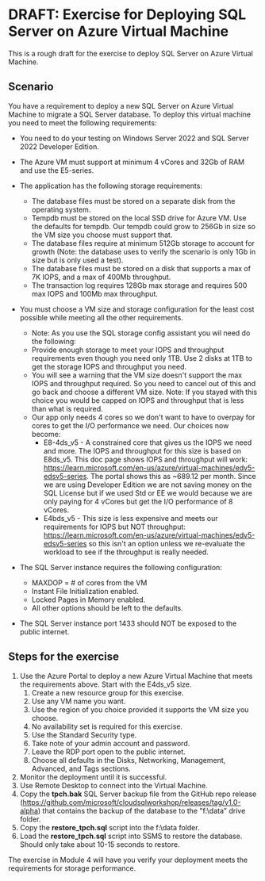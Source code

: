 # DRAFT: Exercise for Deploying SQL Server on Azure Virtual Machine

This is a rough draft for the exercise to deploy SQL Server on Azure Virtual Machine.

## Scenario

You have a requirement to deploy a new SQL Server on Azure Virtual Machine to migrate a SQL Server database. To deploy this virtual machine you need to meet the following requirements:

- You need to do your testing on Windows Server 2022 and SQL Server 2022 Developer Edition.
- The Azure VM must support at minimum 4 vCores and 32Gb of RAM and use the E5-series.
- The application has the following storage requirements:
    - The database files must be stored on a separate disk from the operating system.
    - Tempdb must be stored on the local SSD drive for Azure VM. Use the defaults for tempdb. Our tempdb could grow to 256Gb in size so the VM size you choose must support that.
    - The database files require at minimum 512Gb storage to account for growth (Note: the database uses to verify the scenario is only 1Gb in size but is only used a test).
    - The database files must be stored on a disk that supports a max of 7K IOPS, and a max of 400Mb throughput.
    - The transaction log requires 128Gb max storage and requires 500 max IOPS and 100Mb max throughput.
- You must choose a VM size and storage configuration for the least cost possible while meeting all the other requirements.
    - Note: As you use the SQL storage config assistant you wil need do the following:
    - Provide enough storage to meet your IOPS and throughput requirements even though you need only 1TB. Use 2 disks at 1TB to get the storage IOPS and throughput you need.
    - You will see a warning that the VM size doesn't support the max IOPS and throughput required. So you need to cancel out of this and go back and choose a different VM size. Note: If you stayed with this choice you would be capped on IOPS and throughput that is less than what is required. 
    - Our app only needs 4 cores so we don't want to have to overpay for cores to get the I/O performance we need. Our choices now become:
        - E8-4ds_v5 - A constrained core that gives us the IOPS we need and more. The IOPS and throughput for this size is based on E8ds_v5. This doc page shows IOPS and throughput will work: https://learn.microsoft.com/en-us/azure/virtual-machines/edv5-edsv5-series. The portal shows this as ~689.12 per month. Since we are using Developer Edition we are not saving money on the SQL License but if we used Std or EE we would because we are only paying for 4 vCores but get the I/O performance of 8 vCores.
        - E4bds_v5 - This size is less expensive and meets our requirements for IOPS but NOT throughput: https://learn.microsoft.com/en-us/azure/virtual-machines/edv5-edsv5-series so this isn't an option unless we re-evaluate the workload to see if the throughput is really needed.
- The SQL Server instance requires the following configuration:
    - MAXDOP = # of cores from the VM
    - Instant File Initialization enabled.
    - Locked Pages in Memory enabled.
    - All other options should be left to the defaults.

- The SQL Server instance port 1433 should NOT be exposed to the public internet.

## Steps for the exercise

1. Use the Azure Portal to deploy a new Azure Virtual Machine that meets the requirements above. Start with the E4ds_v5 size.
    1. Create a new resource group for this exercise.
    1. Use any VM name you want.
    1. Use the region of you choice provided it supports the VM size you choose.
    1. No availability set is required for this exercise.
    1. Use the Standard Security type.
    1. Take note of your admin account and password.
    1. Leave the RDP port open to the public internet.
    1. Choose all defaults in the Disks, Networking, Management, Advanced, and Tags sections.
1. Monitor the deployment until it is successful.
1. Use Remote Desktop to connect into the Virtual Machine.
1. Copy the **tpch.bak** SQL Server backup file from the GitHub repo release (https://github.com/microsoft/cloudsqlworkshop/releases/tag/v1.0-alpha) that contains the backup of the database to the "f:\data" drive folder.
1. Copy the **restore_tpch.sql** script into the f:\data folder.
1. Load the **restore_tpch.sql** script into SSMS to restore the database. Should only take about 10-15 seconds to restore.

The exercise in Module 4 will have you verify your deployment meets the requirements for storage performance.